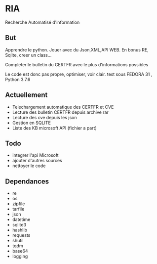 # RIA
Recherche Automatisé d'information
## But
Apprendre le python.
Jouer avec du Json,XML,API WEB.
En bonus RE, Sqlite, creer un class...

Completer le bulletin du CERTFR avec le plus d'informations possibles

Le code est donc pas propre, optimiser, voir clair.
test sous FEDORA 31 , Python 3.7.6

## Actuellement
- Telechargement automatique des CERTFR et CVE
- Lecture des bulletin CERTFR depuis archive rar
- Lecture des cve depuis les json
- Gestion en SQLITE
- Liste des KB microsoft API (fichier a part)

## Todo
- integrer l'api Microsoft
- ajouter d'autres sources
- nettoyer le code 

## Dependances
- re
- os 
- zipfile
- tarfile
- json
- datetime
- sqlite3
- hashlib
- requests
- shutil
- tqdm 
- base64
- logging